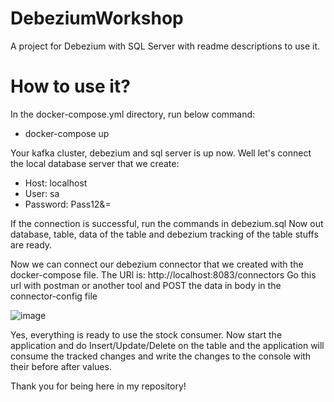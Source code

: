 # DebeziumWorkshop
A project for Debezium with SQL Server with readme descriptions to use it.

# How to use it?
In the docker-compose.yml directory, run below command:

* docker-compose up

Your kafka cluster, debezium and sql server is up now. Well let's connect the local database server that we create:
	
* Host: localhost
* User: sa
* Password: Pass12&=

If the connection is successful, run the commands in debezium.sql
Now out database, table, data of the table and debezium tracking of the table stuffs are ready.

Now we can connect our debezium connector that we created with the docker-compose file. The URl is: http://localhost:8083/connectors
Go this url with postman or another tool and POST the data in body in the connector-config file 


   ![image](https://user-images.githubusercontent.com/2387879/145709963-37353c35-b47e-4646-b452-dfd41965a777.png)


Yes, everything is ready to use the stock consumer. Now start the application and do Insert/Update/Delete on the table and the application will consume the tracked changes and write the changes to the console with their before after values.

Thank you for being here in my repository!

